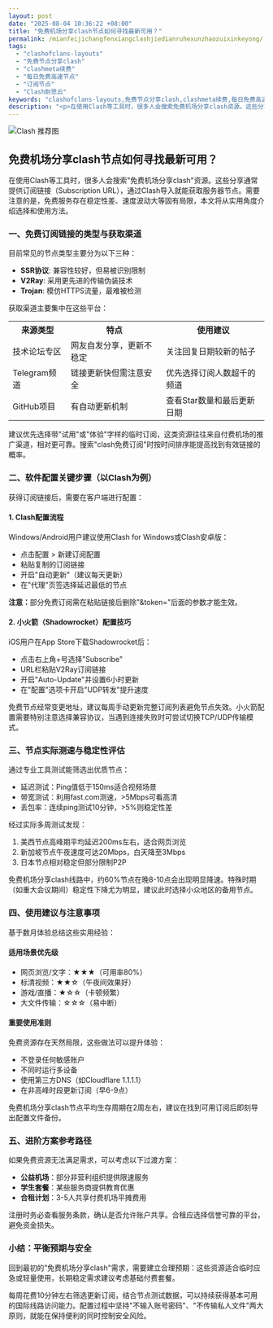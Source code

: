 ```yaml
---
layout: post
date: "2025-08-04 10:36:22 +08:00"
title: "免费机场分享clash节点如何寻找最新可用？"
permalink: /mianfeijichangfenxiangclashjiedianruhexunzhaozuixinkeyong/
tags:
  - "clashofclans-layouts"
  - "免费节点分享clash"
  - "clashmeta续费"
  - "每日免费高速节点"
  - "订阅节点"
  - "Clash耐思云"
keywords: "clashofclans-layouts,免费节点分享clash,clashmeta续费,每日免费高速节点,订阅节点,Clash耐思云"
description: "<p>在使用Clash等工具时，很多人会搜索免费机场分享clash资源。这些分享通常提供订阅链接（Subscription URL），通过Clash导入就能获取服务器节点。需要注意的是，免费服务存在稳定性差、速度波动大等固有局限，本文将从实用角度介绍选择和使用方法。</p>"
---
```


![Clash 推荐图](https://clashjd.github.io/assets/img/免费机场节点推荐.png)

## 免费机场分享clash节点如何寻找最新可用？

<p>在使用Clash等工具时，很多人会搜索"免费机场分享clash"资源。这些分享通常提供订阅链接（Subscription URL），通过Clash导入就能获取服务器节点。需要注意的是，免费服务存在稳定性差、速度波动大等固有局限，本文将从实用角度介绍选择和使用方法。</p>
<h3>一、免费订阅链接的类型与获取渠道</h3>
<p>目前常见的节点类型主要分为以下三种：</p>
<ul>
<li><strong>SSR协议</strong>: 兼容性较好，但易被识别限制</li>
<li><strong>V2Ray</strong>: 采用更先进的传输伪装技术</li>
<li><strong>Trojan</strong>: 模仿HTTPS流量，最难被检测</li>
</ul>
<p>获取渠道主要集中在这些平台：</p>
<table>
<tr>
<th>来源类型</th>
<th>特点</th>
<th>使用建议</th>
</tr>
<tr>
<td>技术论坛专区</td>
<td>网友自发分享，更新不稳定</td>
<td>关注回复日期较新的帖子</td>
</tr>
<tr>
<td>Telegram频道</td>
<td>链接更新快但需注意安全</td>
<td>优先选择订阅人数超千的频道</td>
</tr>
<tr>
<td>GitHub项目</td>
<td>有自动更新机制</td>
<td>查看Star数量和最后更新日期</td>
</tr>
</table>
<p>建议优先选择带"试用"或"体验"字样的临时订阅，这类资源往往来自付费机场的推广渠道，相对更可靠。搜索"clash免费订阅"时按时间排序能提高找到有效链接的概率。</p>
<h3>二、软件配置关键步骤（以Clash为例）</h3>
<p>获得订阅链接后，需要在客户端进行配置：</p>
<h4>1. Clash配置流程</h4>
<p>Windows/Android用户建议使用Clash for Windows或Clash安卓版：</p>
<ul>
<li>点击配置 > 新建订阅配置</li>
<li>粘贴复制的订阅链接</li>
<li>开启"自动更新"（建议每天更新）</li>
<li>在"代理"页签选择延迟最低的节点</li>
</ul>
<p><strong>注意：</strong>部分免费订阅需在粘贴链接后删除"&amp;token="后面的参数才能生效。</p>
<h4>2. 小火箭（Shadowrocket）配置技巧</h4>
<p>iOS用户在App Store下载Shadowrocket后：</p>
<ul>
<li>点击右上角+号选择"Subscribe"</li>
<li>URL栏粘贴V2Ray订阅链接</li>
<li>开启"Auto-Update"并设置6小时更新</li>
<li>在"配置"选项卡开启"UDP转发"提升速度</li>
</ul>
<p>免费节点经常变更地址，建议每周手动更新完整订阅列表避免节点失效。小火箭配置需要特别注意选择兼容协议，当遇到连接失败时可尝试切换TCP/UDP传输模式。</p>
<h3>三、节点实际测速与稳定性评估</h3>
<p>通过专业工具测试能筛选出优质节点：</p>
<ul>
<li>延迟测试：Ping值低于150ms适合视频场景</li>
<li>带宽测试：利用fast.com测速，>5Mbps可看高清</li>
<li>丢包率：连续ping测试10分钟，>5%则稳定性差</li>
</ul>
<p>经过实际多周测试发现：</p>
<ol>
<li>美西节点高峰期平均延迟200ms左右，适合网页浏览</li>
<li>新加坡节点午夜速度可达20Mbps，白天降至3Mbps</li>
<li>日本节点相对稳定但部分限制P2P</li>
</ol>
<p>免费机场分享clash线路中，约60%节点在晚8-10点会出现明显降速。特殊时期（如重大会议期间）稳定性下降尤为明显，建议此时选择小众地区的备用节点。</p>
<h3>四、使用建议与注意事项</h3>
<p>基于数月体验总结这些实用经验：</p>
<h4>适用场景优先级</h4>
<ul>
<li>网页浏览/文字：★★★（可用率80%）</li>
<li>标清视频：★★☆（午夜间效果好）</li>
<li>游戏/直播：★☆☆（卡顿频繁）</li>
<li>大文件传输：☆☆☆（易中断）</li>
</ul>
<h4>重要使用准则</h4>
<p>免费资源存在天然局限，这些做法可以提升体验：</p>
<ul>
<li>不登录任何敏感账户</li>
<li>不同时运行多设备</li>
<li>使用第三方DNS（如Cloudflare 1.1.1.1）</li>
<li>在非高峰时段更新订阅（早6-9点）</li>
</ul>
<p>免费机场分享clash节点平均生存周期在2周左右，建议在找到可用订阅后即刻导出配置文件备份。</p>
<h3>五、进阶方案参考路径</h3>
<p>如果免费资源无法满足需求，可以考虑以下过渡方案：</p>
<ul>
<li><strong>公益机场</strong>：部分非营利组织提供限速服务</li>
<li><strong>学生套餐</strong>：某些服务商提供教育优惠</li>
<li><strong>合租计划</strong>：3-5人共享付费机场平摊费用</li>
</ul>
<p>注册时务必查看服务条款，确认是否允许账户共享。合租应选择信誉可靠的平台，避免资金损失。</p>
<h3>小结：平衡预期与安全</h3>
<p>回到最初的"免费机场分享clash"需求，需要建立合理预期：这些资源适合临时应急或轻量使用，长期稳定需求建议考虑基础付费套餐。</p>
<p>每周花费10分钟左右筛选更新订阅，结合节点测试数据，可以持续获得基本可用的国际线路访问能力。配置过程中坚持"不输入账号密码"、"不传输私人文件"两大原则，就能在保持便利的同时控制安全风险。</p>